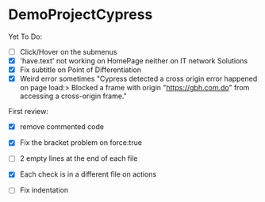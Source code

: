 # DemoProjectCypress

Yet To Do:

- [ ] Click/Hover on the submenus
- [X] 'have.text' not working on HomePage neither on IT network Solutions
- [x] Fix subtitle on Point of Differentiation
- [x] Weird error sometimes "Cypress detected a cross origin error happened on page load:> Blocked a frame with origin "https://gbh.com.do" from accessing a cross-origin frame."

First review:
- [x] remove commented code
- [x] Fix the bracket problem on force:true
- [ ] 2 empty lines at the end of each file
- [x] Each check is in a different file on actions
- [ ] Fix indentation


